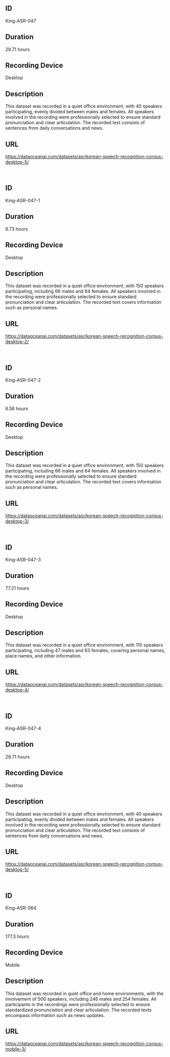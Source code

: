 ## ID
King-ASR-047
## Duration
29.71 hours
## Recording Device
Desktop
## Description
This dataset was recorded in a quiet office environment, with 40 speakers participating, evenly divided between males and females. All speakers involved in the recording were professionally selected to ensure standard pronunciation and clear articulation. The recorded text consists of sentences from daily conversations and news.
## URL
https://dataoceanai.com/datasets/asr/korean-speech-recognition-corpus-desktop-5/

<br>

## ID
King-ASR-047-1
## Duration
6.73 hours
## Recording Device
Desktop
## Description
This dataset was recorded in a quiet office environment, with 150 speakers participating, including 66 males and 84 females. All speakers involved in the recording were professionally selected to ensure standard pronunciation and clear articulation. The recorded text covers information such as personal names.
## URL
https://dataoceanai.com/datasets/asr/korean-speech-recognition-corpus-desktop-2/

<br>

## ID
King-ASR-047-2
## Duration
6.56 hours
## Recording Device
Desktop
## Description
This dataset was recorded in a quiet office environment, with 150 speakers participating, including 66 males and 84 females. All speakers involved in the recording were professionally selected to ensure standard pronunciation and clear articulation. The recorded text covers information such as personal names.
## URL
https://dataoceanai.com/datasets/asr/korean-speech-recognition-corpus-desktop-3/

<br>

## ID
King-ASR-047-3
## Duration
77.21 hours
## Recording Device
Desktop
## Description
This dataset was recorded in a quiet office environment, with 110 speakers participating, including 47 males and 63 females, covering personal names, place names, and other information.
## URL
https://dataoceanai.com/datasets/asr/korean-speech-recognition-corpus-desktop-4/

<br>

## ID
King-ASR-047-4
## Duration
29.71 hours
## Recording Device
Desktop
## Description
This dataset was recorded in a quiet office environment, with 40 speakers participating, evenly divided between males and females. All speakers involved in the recording were professionally selected to ensure standard pronunciation and clear articulation. The recorded text consists of sentences from daily conversations and news.
## URL
https://dataoceanai.com/datasets/asr/korean-speech-recognition-corpus-desktop-5/

<br>

## ID
King-ASR-064
## Duration
177.3 hours
## Recording Device
Mobile
## Description
This dataset was recorded in quiet office and home environments, with the involvement of 500 speakers, including 246 males and 254 females. All participants in the recordings were professionally selected to ensure standardized pronunciation and clear articulation. The recorded texts encompass information such as news updates.
## URL
https://dataoceanai.com/datasets/asr/korean-speech-recognition-corpus-mobile-3/
